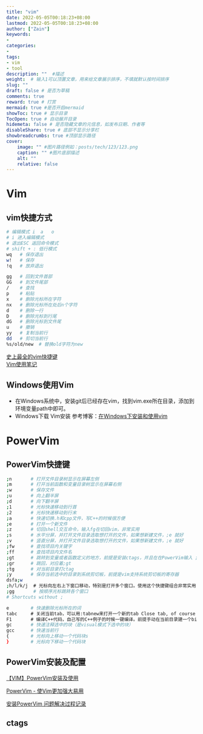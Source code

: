 ```yaml
---
title: "vim"
date: 2022-05-05T00:18:23+08:00
lastmod: 2022-05-05T00:18:23+08:00
author: ["Zain"]
keywords: 
- 
categories: 
- 
tags: 
- vim
- tool
description: ""  #描述
weight:  # 输入1可以顶置文章，用来给文章展示排序，不填就默认按时间排序
slug: ""
draft: false # 是否为草稿
comments: true
reward: true # 打赏
mermaid: true #是否开启mermaid
showToc: true # 显示目录
TocOpen: true # 自动展开目录
hidemeta: false # 是否隐藏文章的元信息，如发布日期、作者等
disableShare: true # 底部不显示分享栏
showbreadcrumbs: true #顶部显示路径
cover:
    image: "" #图片路径例如：posts/tech/123/123.png
    caption: "" #图片底部描述
    alt: ""
    relative: false
---
```









# Vim

## vim快捷方式

```sh
# 编辑模式 i  a   o
# i 进入编辑模式
# 退出ESC 返回命令模式
# shift + : 低行模式
wq   # 保存退出
w!   # 保存
!q   # 放弃退出

gg   # 回到文件首部
GG   # 到文件尾部
/    # 查找
p    # 粘贴
x    # 删除光标所在字符
nx   # 删除光标所在处后n个字符
d    # 删除一行
D    # 删除光标到行尾
dG   # 删除光标到文件尾
u    # 撤销
yy   # 复制当前行
dd   # 剪切当前行
%s/old/new  # 替换old字符为new


```

[史上最全的vim快捷键](https://blog.csdn.net/qq_48711800/article/details/119388911)     \
[Vim使用笔记 ](https://www.cnblogs.com/jiqingwu/archive/2012/06/14/vim_notes.html#id59)


## Windows使用Vim
* 在Windows系统中，安装git后已经存在vim，找到vim.exe所在目录，添加到环境变量path中即可。
* Windows下载 Vim安装  参考博客：[在Windows下安装和使用vim](https://blog.csdn.net/mrzry1024/article/details/126189352)




# PowerVim

## PowerVim快捷键

```sh
;n       # 打开文件目录树显示在屏幕左侧
;m       # 打开当前函数和变量目录树显示在屏幕右侧
;w       # 保存文件
;u       # 向上翻半屏
;d       # 向下翻半屏
;1       # 光标快速移动到行首
;2       # 光标快速移动到行末
;a       # 快速切换.h和cpp文件，写C++的时候很方便
;e       # 打开一个新文件
;z       # 切回shell交互命令，输入fg在切回vim，非常实用
;s       # 水平分屏，并打开文件目录选取想打开的文件，如果想新建文件，;e 就好
;v       # 竖直分屏，并打开文件目录选取想打开的文件，如果想新建文件，;e 就好
;fw      # 查找项目内关键字
;ff      # 查找项目内文件名
;gt      # 跳转到变量或者函数定义的地方，前提是安装ctags，并且在在PowerVim输入 ;tg命令 Jump to the definition of the keyword where the cursor is located, but make sure you have make ctags
;gr      # 跳回，对应着;gt
;tg      # 对当前目录打ctag
;y       # 保存当前选中的目录到系统剪切板，前提是vim支持系统剪切板的寄存器
dsfa;w
;h/l/k/j  # 光标向左右上下窗口移动，特别是打开多个窗口。使用这个快捷键组合非常实用
;gg       # 按顺序光标跳转各个窗口
# Shortcuts without ;

e        # 快速删除光标所在的词
tabc     # 关闭当前tab，可以用:tabnew来打开一个新的tab Close tab, of course you should :tabnew a file first.
F1       # 编译C++代码，自己写的C++例子的时候一键编译。前提手动在当前目录建一个bin文件夹，这是用来存放编译产生的执行文件
gc       # 快速注释选中的块（是visual模式下选中的块）
gcc      # 快速当前行
{        # 光标向上移动一个代码块s
}        # 光标向下移动一个代码块

```

## PowerVim安装及配置

[【VIM】PowerVim安装及使用](https://blog.csdn.net/weixin_44583590/article/details/120896928)

[PowerVim - 使Vim更加强大易用](https://www.jianshu.com/p/c2641958b30f?utm_campaign=maleskine&utm_content=note&utm_medium=seo_notes&utm_source=recommendation)

[安装PowerVim 问题解决过程记录](https://blog.csdn.net/u010707098/article/details/125117224)

## ctags



